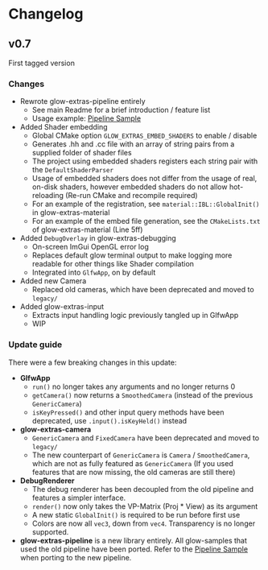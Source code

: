 # Changelog

## v0.7

First tagged version

### Changes

- Rewrote glow-extras-pipeline entirely
    - See main Readme for a brief introduction / feature list
    - Usage example: [Pipeline Sample](https://graphics.rwth-aachen.de:9000/Glow/glow-samples/tree/master/samples/wip/rendering-pipeline)
- Added Shader embedding
    - Global CMake option `GLOW_EXTRAS_EMBED_SHADERS` to enable / disable
    - Generates .hh and .cc file with an array of string pairs from a supplied folder of shader files
    - The project using embedded shaders registers each string pair with the `DefaultShaderParser`
    - Usage of embedded shaders does not differ from the usage of real, on-disk shaders, however embedded shaders do not allow hot-reloading (Re-run CMake and recompile required)
    - For an example of the registration, see `material::IBL::GlobalInit()` in glow-extras-material
    - For an example of the embed file generation, see the `CMakeLists.txt` of glow-extras-material (Line 5ff)
- Added `DebugOverlay` in glow-extras-debugging
    - On-screen ImGui OpenGL error log
    - Replaces default glow terminal output to make logging more readable for other things like Shader compilation
    - Integrated into `GlfwApp`, on by default
- Added new Camera
    - Replaced old cameras, which have been deprecated and moved to `legacy/`
- Added glow-extras-input
    - Extracts input handling logic previously tangled up in GlfwApp
    - WIP

### Update guide

There were a few breaking changes in this update:
- **GlfwApp**
    - `run()` no longer takes any arguments and no longer returns 0
    - `getCamera()` now returns a `SmoothedCamera` (instead of the previous `GenericCamera`)
    - `isKeyPressed()` and other input query methods have been deprecated, use `.input().isKeyHeld()` instead
- **glow-extras-camera**
    - `GenericCamera` and `FixedCamera` have been deprecated and moved to `legacy/`
    - The new counterpart of `GenericCamera` is `Camera` / `SmoothedCamera`, which are not as fully featured as `GenericCamera` (If you used features that are now missing, the old cameras are still there)
- **DebugRenderer**
    - The debug renderer has been decoupled from the old pipeline and features a simpler interface.
    - `render()` now only takes the VP-Matrix (Proj * View) as its argument
    - A new static `GlobalInit()` is required to be run before first use
    - Colors are now all `vec3`, down from `vec4`. Transparency is no longer supported.
- **glow-extras-pipeline** is a new library entirely. All glow-samples that used the old pipeline have been ported. Refer to the [Pipeline Sample](https://graphics.rwth-aachen.de:9000/Glow/glow-samples/tree/master/samples/wip/rendering-pipeline) when porting to the new pipeline.